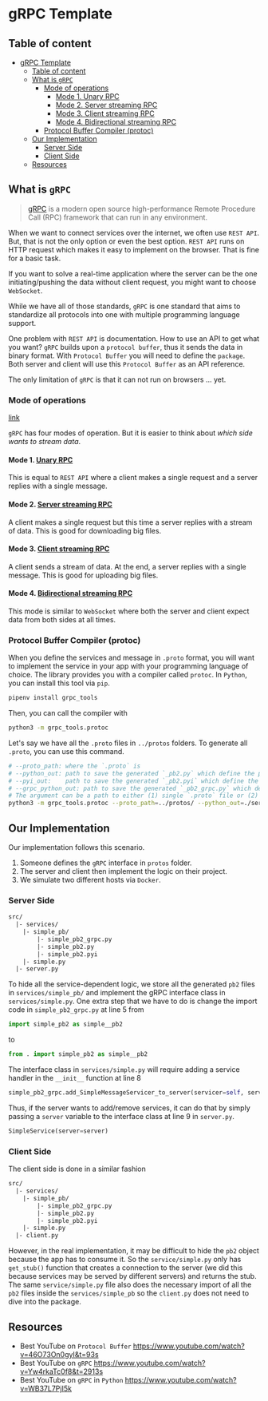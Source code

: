 # gRPC Template

Table of content
---

- [gRPC Template](#grpc-template)
  - [Table of content](#table-of-content)
  - [What is `gRPC`](#what-is-grpc)
    - [Mode of operations](#mode-of-operations)
      - [Mode 1. Unary RPC](#mode-1-unary-rpc)
      - [Mode 2. Server streaming RPC](#mode-2-server-streaming-rpc)
      - [Mode 3. Client streaming RPC](#mode-3-client-streaming-rpc)
      - [Mode 4. Bidirectional streaming RPC](#mode-4-bidirectional-streaming-rpc)
    - [Protocol Buffer Compiler (protoc)](#protocol-buffer-compiler-protoc)
  - [Our Implementation](#our-implementation)
    - [Server Side](#server-side)
    - [Client Side](#client-side)
  - [Resources](#resources)



## What is `gRPC`

> [gRPC](https://grpc.io/#:~:text=gRPC%20is%20a%20modern%20open,can%20run%20in%20any%20environment.) is a modern open source high-performance Remote Procedure Call (RPC) framework that can run in any environment.

When we want to connect services over the internet, we often use `REST API`.
But, that is not the only option or even the best option.
`REST API` runs on HTTP request which makes it easy to implement on the browser.
That is fine for a basic task.

If you want to solve a real-time application where the server can be the one initiating/pushing the data without client request, you might want to choose `WebSocket`.

While we have all of those standards, `gRPC` is one standard that aims to standardize all protocols into one with multiple programming language support.

One problem with `REST API` is documentation.
How to use an API to get what you want?
`gRPC` builds upon a `protocol buffer`, thus it sends the data in binary format.
With `Protocol Buffer` you will need to define the `package`.
Both server and client will use this `Protocol Buffer` as an API reference.

The only limitation of `gRPC` is that it can not run on browsers ... yet.

### Mode of operations

[link](https://grpc.io/docs/what-is-grpc/core-concepts/)

`gRPC` has four modes of operation. 
But it is easier to think about *which side wants to stream data*.

#### Mode 1. [Unary RPC](https://grpc.io/docs/what-is-grpc/core-concepts/#unary-rpc)

This is equal to `REST API` where a client makes a single request and a server replies with a single message.

#### Mode 2. [Server streaming RPC](https://grpc.io/docs/what-is-grpc/core-concepts/#server-streaming-rpc)

A client makes a single request but this time a server replies with a stream of data.
This is good for downloading big files.

#### Mode 3. [Client streaming RPC](https://grpc.io/docs/what-is-grpc/core-concepts/#client-streaming-rpc)

A client sends a stream of data. At the end, a server replies with a single message.
This is good for uploading big files.

#### Mode 4. [Bidirectional streaming RPC](https://grpc.io/docs/what-is-grpc/core-concepts/#bidirectional-streaming-rpc)

This mode is similar to `WebSocket` where both the server and client expect data from both sides at all times.

### Protocol Buffer Compiler (protoc)

When you define the services and message in `.proto` format, you will want to implement the service in your app with your programming language of choice.
The library provides you with a compiler called `protoc`.
In `Python`, you can install this tool via `pip`.

```sh
pipenv install grpc_tools
```

Then, you can call the compiler with 

```sh
python3 -m grpc_tools.protoc
```

Let's say we have all the `.proto` files in `../protos` folders. 
To generate all `.proto`, you can use this command.

```sh
# --proto_path: where the `.proto` is 
# --python_out: path to save the generated `_pb2.py` which define the proto object
# --pyi_out:    path to save the generated `_pb2.pyi` which define the interface of proto object
# --grpc_python_out: path to save the generated `_pb2_grpc.py` which define the `gRPC` interface for both Server and Client.
# The argument can be a path to either (1) single `.proto` file or (2) folder contains multiple `.proto` files.
python3 -m grpc_tools.protoc --proto_path=../protos/ --python_out=./services/ --pyi_out=./services --grpc_python_out=./services ../protos/simple.proto
```

## Our Implementation

Our implementation follows this scenario.

1. Someone defines the `gRPC` interface in `protos` folder.
2. The server and client then implement the logic on their project.
3. We simulate two different hosts via `Docker`.

### Server Side

```txt
src/
  |- services/
    |- simple_pb/
        |- simple_pb2_grpc.py
        |- simple_pb2.py
        |- simple_pb2.pyi
    |- simple.py
  |- server.py
```

To hide all the service-dependent logic, we store all the generated `pb2` files in `services/simple_pb/` and implement the gRPC interface class in `services/simple.py`.
One extra step that we have to do is change the import code in `simple_pb2_grpc.py` at line 5 from

```python
import simple_pb2 as simple__pb2
```

to

```python
from . import simple_pb2 as simple__pb2
```

The interface class in `services/simple.py` will require adding a service handler in the `__init__` function at line 8

```python
simple_pb2_grpc.add_SimpleMessageServicer_to_server(servicer=self, server=server)
```

Thus, if the server wants to add/remove services, it can do that by simply passing a `server` variable to the interface class at line 9 in `server.py`.

```python
SimpleService(server=server)
```

### Client Side

The client side is done in a similar fashion

```txt
src/
  |- services/
    |- simple_pb/
        |- simple_pb2_grpc.py
        |- simple_pb2.py
        |- simple_pb2.pyi
    |- simple.py
  |- client.py
```

However, in the real implementation, it may be difficult to hide the `pb2` object because the app has to consume it.
So the `service/simple.py` only has `get_stub()` function that creates a connection to the server (we did this because services may be served by different servers) and returns the stub.
The same `service/simple.py` file also does the necessary import of all the `pb2` files inside the `services/simple_pb` so the `client.py` does not need to dive into the package.

## Resources

- Best YouTube on `Protocol Buffer` https://www.youtube.com/watch?v=46O73On0gyI&t=93s
- Best YouTube on `gRPC` https://www.youtube.com/watch?v=Yw4rkaTc0f8&t=2913s
- Best YouTube on `gRPC` in `Python` https://www.youtube.com/watch?v=WB37L7PjI5k
